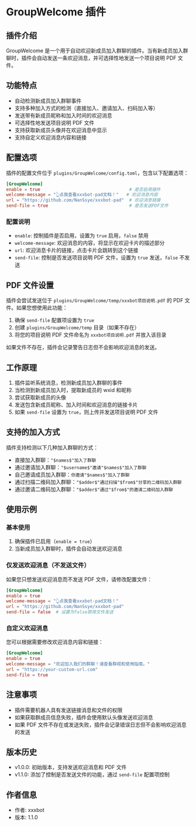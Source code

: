 # GroupWelcome 插件

## 插件介绍

GroupWelcome 是一个用于自动欢迎新成员加入群聊的插件。当有新成员加入群聊时，插件会自动发送一条欢迎消息，并可选择性地发送一个项目说明 PDF 文件。

## 功能特点

- 自动检测新成员加入群聊事件
- 支持多种加入方式的检测（直接加入、邀请加入、扫码加入等）
- 发送带有新成员昵称和加入时间的欢迎消息
- 可选择性地发送项目说明 PDF 文件
- 支持获取新成员头像并在欢迎消息中显示
- 支持自定义欢迎消息内容和链接

## 配置选项

插件的配置文件位于 `plugins/GroupWelcome/config.toml`，包含以下配置选项：

```toml
[GroupWelcome]
enable = true                                  # 是否启用插件
welcome-message = "👆点我查看xxxbot-pad文档！"   # 欢迎消息内容
url = "https://github.com/NanSsye/xxxbot-pad"  # 欢迎消息链接
send-file = true                               # 是否发送PDF文件
```

### 配置说明

- `enable`: 控制插件是否启用，设置为 `true` 启用，`false` 禁用
- `welcome-message`: 欢迎消息的内容，将显示在欢迎卡片的描述部分
- `url`: 欢迎消息卡片的链接，点击卡片会跳转到这个链接
- `send-file`: 控制是否发送项目说明 PDF 文件，设置为 `true` 发送，`false` 不发送

## PDF 文件设置

插件会尝试发送位于 `plugins/GroupWelcome/temp/xxxbot项目说明.pdf` 的 PDF 文件。如果您想使用此功能：

1. 确保 `send-file` 配置项设置为 `true`
2. 创建 `plugins/GroupWelcome/temp` 目录（如果不存在）
3. 将您的项目说明 PDF 文件命名为 `xxxbot项目说明.pdf` 并放入该目录

如果文件不存在，插件会记录警告日志但不会影响欢迎消息的发送。

## 工作原理

1. 插件监听系统消息，检测新成员加入群聊的事件
2. 当检测到新成员加入时，提取新成员的 wxid 和昵称
3. 尝试获取新成员的头像
4. 发送包含新成员昵称、加入时间和欢迎消息的链接卡片
5. 如果 `send-file` 设置为 `true`，则上传并发送项目说明 PDF 文件

## 支持的加入方式

插件支持检测以下几种加入群聊的方式：

- 直接加入群聊：`"$names$"加入了群聊`
- 通过邀请加入群聊：`"$username$"邀请"$names$"加入了群聊`
- 自己邀请成员加入群聊：`你邀请"$names$"加入了群聊`
- 通过扫描二维码加入群聊：`"$adder$"通过扫描"$from$"分享的二维码加入群聊`
- 通过邀请二维码加入群聊：`"$adder$"通过"$from$"的邀请二维码加入群聊`

## 使用示例

### 基本使用

1. 确保插件已启用（`enable = true`）
2. 当新成员加入群聊时，插件会自动发送欢迎消息

### 仅发送欢迎消息（不发送文件）

如果您只想发送欢迎消息而不发送 PDF 文件，请修改配置文件：

```toml
[GroupWelcome]
enable = true
welcome-message = "👆点我查看xxxbot-pad文档！"
url = "https://github.com/NanSsye/xxxbot-pad"
send-file = false  # 设置为false禁用文件发送
```

### 自定义欢迎消息

您可以根据需要修改欢迎消息内容和链接：

```toml
[GroupWelcome]
enable = true
welcome-message = "欢迎加入我们的群聊！请查看群规和使用指南。"
url = "https://your-custom-url.com"
send-file = true
```

## 注意事项

- 插件需要机器人具有发送链接消息和文件的权限
- 如果获取群成员信息失败，插件会使用默认头像发送欢迎消息
- 如果 PDF 文件不存在或发送失败，插件会记录错误日志但不会影响欢迎消息的发送

## 版本历史

- v1.0.0: 初始版本，支持发送欢迎消息和 PDF 文件
- v1.1.0: 添加了控制是否发送文件的功能，通过 `send-file` 配置项控制

## 作者信息

- 作者: xxxbot
- 版本: 1.1.0
